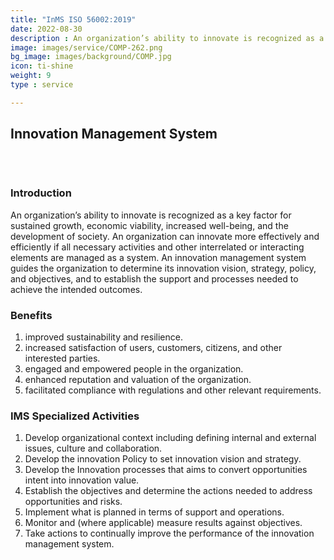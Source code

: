```yaml
---
title: "InMS ISO 56002:2019"
date: 2022-08-30
description : An organization’s ability to innovate is recognized as a key factor for sustained growth, economic viability, increased well-being, and the development of society. An organization can innovate more effectively and efficiently if all necessary activities and other interrelated or interacting elements are managed as a system. An innovation management system guides the organization to determine its innovation vision, strategy, policy, and objectives, and to establish the support and processes needed to achieve the intended outcomes.
image: images/service/COMP-262.png
bg_image: images/background/COMP.jpg
icon: ti-shine
weight: 9
type : service

---
```


## Innovation Management System
<pre>


</pre>

### Introduction
An organization’s ability to innovate is recognized as a key factor for sustained growth, economic viability, increased well-being, and the development of society.
An organization can innovate more effectively and efficiently if all necessary activities and other interrelated or interacting elements are managed as a system.
An innovation management system guides the organization to determine its innovation vision, strategy, policy, and objectives, and to establish the support and processes needed to achieve the intended outcomes.


### Benefits
1. improved sustainability and resilience.
2. increased satisfaction of users, customers, citizens, and other interested parties.
3. engaged and empowered people in the organization.
4. enhanced reputation and valuation of the organization.
5. facilitated compliance with regulations and other relevant requirements.

### IMS Specialized Activities 
1. Develop organizational context including defining internal and external issues, culture and collaboration.
2. Develop the innovation Policy to set innovation vision and strategy.
3. Develop the Innovation processes that aims to convert opportunities intent into innovation value.
4. Establish the objectives and determine the actions needed to address opportunities and risks.
5. Implement what is planned in terms of support and operations.
6. Monitor and (where applicable) measure results against objectives.
7. Take actions to continually improve the performance of the innovation management system.
